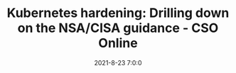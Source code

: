 ---
"title": "Kubernetes hardening: Drilling down on the NSA/CISA guidance - CSO Online"
"date": "2021-8-23 7:0:0"
"feed_name": "GOOGLENEWS"
"feed_website": "https://news.google.com/search?q=drilling%2Bincident&hl=en-US&gl=US&ceid=US:en"
"feed_rss": "https://news.google.com/rss/search?q=drilling%2Bincident&hl=en-US&gl=US&ceid=US:en"
"link": "https://www.csoonline.com/article/3629049/kubernetes-hardening-drilling-down-on-the-nsa-cisa-guidance.html"
"file": "_posts/-b16b32dfd054918a55099dd001de19ab6bc2119e.md"
"accident": "0"
"drilling": "0"
---
